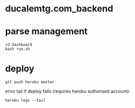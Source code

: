 # ducalemtg.com_backend

# parse management

```
cd dashboard
bash run.sh
```

# deploy

```
git push heroku master
```

error tail if deploy fails (requires heroku authorised account):

```
heroku logs --tail
```
